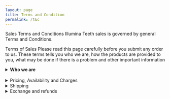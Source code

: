 ```yaml
---
layout: page
title: Terms and Condition
permalink: /t&c
---
```


Sales Terms and Conditions
Illumina Teeth sales is governed by general Terms and Conditions.

Terms of Sales
Please read this page carefully before you submit any order to us. These terms tells you who we are, how the products are provided to you, what may be done if there is a problem and other important information

<details>
<summary><strong>Who we are</strong></summary>
<br>
We are just two person handling this page. We can always be contactable via WhatsApp or email using the contact details shared. <br>
</details><br>

<details>
<summary>Pricing, Availability and Charges</summary>
<br>
All orders are subject to availability and confirmation of the order price. The delivery fee will be charged in addition which may vary. Additional costs will be informed prior to payment so that the buyer can make an informed decision.\

While we may take reasonable care to ensure that the details and prices are accurate, errors may occur. If any errors are found in the price of the goods, we will inform you as soon as possible. This will give you an option to reconfirm your order at the correct price or to cancel the order. If we are unable to contact you, we will treat the order as cancelled. If you cancel and we have yet to start on your order, you will receive a full refund.\

The images of the products shown on our page are for illustrative purposes only. Although we try to display our products accurately, we cannot guarantee that the pictures will accurately reflect the product. Your product and its packaging may vary slightly from the images.\

If you wish to make a change on the products you have ordered, please contact us. We will let you know if the change is possible. 
</details>

<details>
<summary>Shipping</summary>
<br>
During the order process, we will attempt to deliver the products to you as soon as possible. The dispatch times may vary according to availability. If our supply of products is delayed by an event outside of our control, we will contact you as soon as possible to let you know. We will take the required steps to minimise the effect of delay for you. Provided we do this we will not be liable for delays caused by the event. 

It is the buyer’s responsibility to ensure the details provided are correct.

The courier service we engaged in will attempt delivery to the delivery address provided. If for whatever reasons, even after three deliveries attempted and still failed, the courier service will proceed to return the parcel to us. 
Please contact us immediately if it is so. Although we do not provide a refund, we can attempt to deliver it again. However the buyer will have to bear the full delivery cost incurred.
</details>

<details>
<summary>Exchange and refunds</summary>
<br>
We have a strict Quality Check (QC) protocol for our products before we dispatch them out for delivery. If we find any products faulty, we will immediately replace them before delivering them to you!
You can ask for a 1-to-1 exchange or refund within 7 days of purchase if what you have bought is faulty. However, a refund will only be initiated if the product is returned and we have checked that the other products are in tip top condition. Warranty for the product is limited to 3 months for the lights.
</details>
